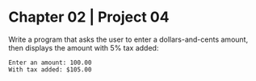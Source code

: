 # Chapter 02 | Project 04
Write a program that asks the user to enter a dollars-and-cents amount, then displays the
amount with 5% tax added:
```
Enter an amount: 100.00
With tax added: $105.00
```
